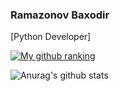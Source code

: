 ### Ramazonov Baxodir
[Python Developer]


<!--
**boxa-developer/boxa-developer** is a ✨ _special_ ✨ repository because its `README.md` (this file) appears on your GitHub profile.

-->

[![My github ranking](https://github-readme-ranking.vercel.app/api/rank?username=boxa-developer&private=True&Country_code=uzbekistan&theme=dark)](https://github.com/Muhammadsher/github-readme-ranking)

![Anurag's github stats](https://github-readme-stats.vercel.app/api?username=boxa-developer&show_icons=true)
